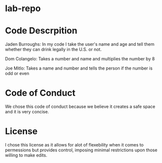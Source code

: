# lab-repo
# Code Descrpition
Jaden Burroughs: In my code I take  the user's name and age and tell them whether they can drink legally in the U.S. or not.

Dom Colangelo: Takes a number and name and multiplies the number by 8

Joe Mitlo: Takes a name and number and tells the person if the number is odd or even

# Code of Conduct
We chose this code of conduct because we believe it creates a safe space and it is very concise.

# License
I chose this license as it allows for alot of flexebility when it comes to permessions but provides control, imposing minimal restrictions upon those willing to make edits.
